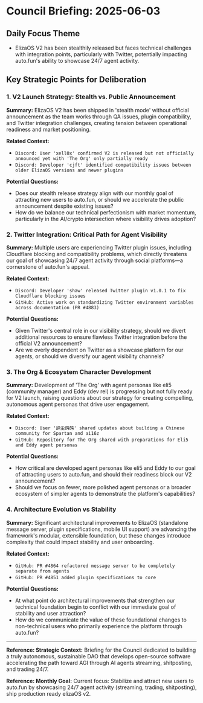 # Council Briefing: 2025-06-03

## Daily Focus Theme

- ElizaOS V2 has been stealthily released but faces technical challenges with integration points, particularly with Twitter, potentially impacting auto.fun's ability to showcase 24/7 agent activity.

## Key Strategic Points for Deliberation

### 1. V2 Launch Strategy: Stealth vs. Public Announcement

**Summary:** ElizaOS V2 has been shipped in 'stealth mode' without official announcement as the team works through QA issues, plugin compatibility, and Twitter integration challenges, creating tension between operational readiness and market positioning.

**Related Context:**
- `Discord: User 'xell0x' confirmed V2 is released but not officially announced yet with 'The Org' only partially ready`
- `Discord: Developer 'cjft' identified compatibility issues between older ElizaOS versions and newer plugins`

**Potential Questions:**
- Does our stealth release strategy align with our monthly goal of attracting new users to auto.fun, or should we accelerate the public announcement despite existing issues?
- How do we balance our technical perfectionism with market momentum, particularly in the AI/crypto intersection where visibility drives adoption?

### 2. Twitter Integration: Critical Path for Agent Visibility

**Summary:** Multiple users are experiencing Twitter plugin issues, including Cloudflare blocking and compatibility problems, which directly threatens our goal of showcasing 24/7 agent activity through social platforms—a cornerstone of auto.fun's appeal.

**Related Context:**
- `Discord: Developer 'shaw' released Twitter plugin v1.0.1 to fix Cloudflare blocking issues`
- `GitHub: Active work on standardizing Twitter environment variables across documentation (PR #4883)`

**Potential Questions:**
- Given Twitter's central role in our visibility strategy, should we divert additional resources to ensure flawless Twitter integration before the official V2 announcement?
- Are we overly dependent on Twitter as a showcase platform for our agents, or should we diversify our agent visibility channels?

### 3. The Org & Ecosystem Character Development

**Summary:** Development of 'The Org' with agent personas like eli5 (community manager) and Eddy (dev rel) is progressing but not fully ready for V2 launch, raising questions about our strategy for creating compelling, autonomous agent personas that drive user engagement.

**Related Context:**
- `Discord: User '辞尘鸽鸽' shared updates about building a Chinese community for Spartan and ai16z`
- `GitHub: Repository for The Org shared with preparations for Eli5 and Eddy agent personas`

**Potential Questions:**
- How critical are developed agent personas like eli5 and Eddy to our goal of attracting users to auto.fun, and should their readiness block our V2 announcement?
- Should we focus on fewer, more polished agent personas or a broader ecosystem of simpler agents to demonstrate the platform's capabilities?

### 4. Architecture Evolution vs Stability

**Summary:** Significant architectural improvements to ElizaOS (standalone message server, plugin specifications, mobile UI support) are advancing the framework's modular, extensible foundation, but these changes introduce complexity that could impact stability and user onboarding.

**Related Context:**
- `GitHub: PR #4864 refactored message server to be completely separate from agents`
- `GitHub: PR #4851 added plugin specifications to core`

**Potential Questions:**
- At what point do architectural improvements that strengthen our technical foundation begin to conflict with our immediate goal of stability and user attraction?
- How do we communicate the value of these foundational changes to non-technical users who primarily experience the platform through auto.fun?

---
**Reference: Strategic Context:** Briefing for the Council dedicated to building a truly autonomous, sustainable DAO that develops open-source software accelerating the path toward AGI through AI agents streaming, shitposting, and trading 24/7.

**Reference: Monthly Goal:** Current focus: Stabilize and attract new users to auto.fun by showcasing 24/7 agent activity (streaming, trading, shitposting), ship production ready elizaOS v2.